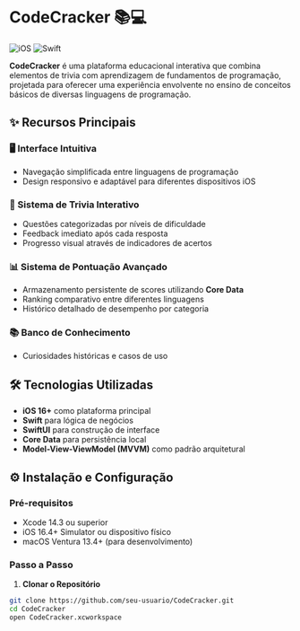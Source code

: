 # CodeCracker 📚💻

![iOS](https://img.shields.io/badge/iOS-16%2B-blue)
![Swift](https://img.shields.io/badge/Swift-5.8-orange)

**CodeCracker** é uma plataforma educacional interativa que combina elementos de trivia com aprendizagem de fundamentos de programação, projetada para oferecer uma experiência envolvente no ensino de conceitos básicos de diversas linguagens de programação.

## ✨ Recursos Principais

### 🖥 Interface Intuitiva
- Navegação simplificada entre linguagens de programação
- Design responsivo e adaptável para diferentes dispositivos iOS

### 🧠 Sistema de Trivia Interativo
- Questões categorizadas por níveis de dificuldade
- Feedback imediato após cada resposta
- Progresso visual através de indicadores de acertos

### 📊 Sistema de Pontuação Avançado
- Armazenamento persistente de scores utilizando **Core Data**
- Ranking comparativo entre diferentes linguagens
- Histórico detalhado de desempenho por categoria

### 📚 Banco de Conhecimento
- Curiosidades históricas e casos de uso

## 🛠 Tecnologias Utilizadas

- **iOS 16+** como plataforma principal
- **Swift** para lógica de negócios
- **SwiftUI** para construção de interface
- **Core Data** para persistência local
- **Model-View-ViewModel (MVVM)** como padrão arquitetural

## ⚙️ Instalação e Configuração

### Pré-requisitos
- Xcode 14.3 ou superior
- iOS 16.4+ Simulator ou dispositivo físico
- macOS Ventura 13.4+ (para desenvolvimento)

### Passo a Passo

1. **Clonar o Repositório**
```bash
git clone https://github.com/seu-usuario/CodeCracker.git
cd CodeCracker
open CodeCracker.xcworkspace
```
